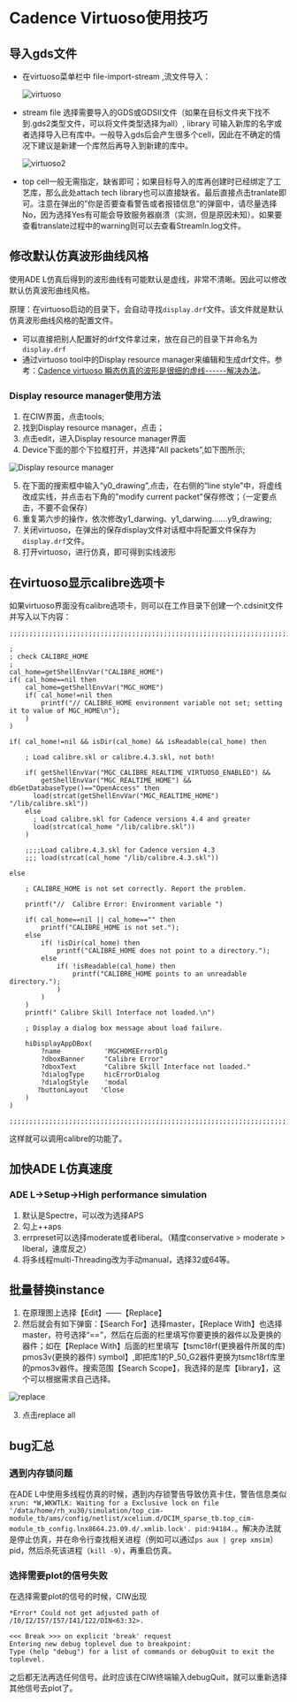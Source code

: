 # Cadence Virtuoso使用技巧

## 导入gds文件

- 在virtuoso菜单栏中 file-import-stream ,流文件导入：

  ![virtuoso](images/image-3.png)

- stream file 选择需要导入的GDS或GDSII文件（如果在目标文件夹下找不到.gds2类型文件，可以将文件类型选择为all）, library 可输入新库的名字或者选择导入已有库中。一般导入gds后会产生很多个cell，因此在不确定的情况下建议是新建一个库然后再导入到新建的库中。

  ![virtuoso2](images/image-4.png)

- top cell一般无需指定，缺省即可；如果目标导入的库再创建时已经绑定了工艺库，那么此处attach tech library也可以直接缺省。最后直接点击tranlate即可。注意在弹出的”你是否要查看警告或者报错信息”的弹窗中，请尽量选择No，因为选择Yes有可能会导致服务器崩溃（实测，但是原因未知）。如果要查看translate过程中的warning则可以去查看StreamIn.log文件。

## 修改默认仿真波形曲线风格

使用ADE L仿真后得到的波形曲线有可能默认是虚线，非常不清晰。因此可以修改默认仿真波形曲线风格。

原理：在virtuoso启动的目录下，会自动寻找`display.drf`文件。该文件就是默认仿真波形曲线风格的配置文件。

- 可以直接把别人配置好的drf文件拿过来，放在自己的目录下并命名为`display.drf`
- 通过virtuoso tool中的Display resource manager来编辑和生成drf文件。参考：[Cadence virtuoso 瞬态仿真的波形是很细的虚线------解决办法](https://blog.csdn.net/XC86866812/article/details/145834590)。

### Display resource manager使用方法

1. 在CIW界面，点击tools;
2. 找到Display resource manager，点击；
3. 点击edit，进入Display resource manager界面
4. Device下面的那个下拉框打开，并选择“All packets”,如下图所示;

![Display resource manager](images/image-73.png)

5. 在下面的搜索框中输入“y0_drawing”,点击，在右侧的“line style”中，将虚线改成实线，并点击右下角的"modify current packet"保存修改；（一定要点击，不要不会保存）
6. 重复第六步的操作，依次修改y1_darwing、y1_darwing.......y9_drawing;
7. 关闭virtuoso，在弹出的保存display文件对话框中将配置文件保存为`display.drf`文件。
8. 打开virtuoso，进行仿真，即可得到实线波形

## 在virtuoso显示calibre选项卡

如果virtuoso界面没有calibre选项卡，则可以在工作目录下创建一个.cdsinit文件并写入以下内容：

```text
;;;;;;;;;;;;;;;;;;;;;;;;;;;;;;;;;;;;;;;;;;;;;;;;;;;;;;;;;;;;;;;;;;;;;;;;;;;;;;;;;

;
; check CALIBRE_HOME
;
cal_home=getShellEnvVar("CALIBRE_HOME")
if( cal_home==nil then
    cal_home=getShellEnvVar("MGC_HOME")
    if( cal_home!=nil then
        printf("// CALIBRE_HOME environment variable not set; setting it to value of MGC_HOME\n");
    )
)

if( cal_home!=nil && isDir(cal_home) && isReadable(cal_home) then

    ; Load calibre.skl or calibre.4.3.skl, not both!

    if( getShellEnvVar("MGC_CALIBRE_REALTIME_VIRTUOSO_ENABLED") && 
        getShellEnvVar("MGC_REALTIME_HOME") && dbGetDatabaseType()=="OpenAccess" then
      load(strcat(getShellEnvVar("MGC_REALTIME_HOME") "/lib/calibre.skl"))
    else
      ; Load calibre.skl for Cadence versions 4.4 and greater
      load(strcat(cal_home "/lib/calibre.skl"))
    )

    ;;;;Load calibre.4.3.skl for Cadence version 4.3
    ;;; load(strcat(cal_home "/lib/calibre.4.3.skl"))

else

    ; CALIBRE_HOME is not set correctly. Report the problem.

    printf("//  Calibre Error: Environment variable ")

    if( cal_home==nil || cal_home=="" then
        printf("CALIBRE_HOME is not set.");
    else
        if( !isDir(cal_home) then
            printf("CALIBRE_HOME does not point to a directory.");
        else
            if( !isReadable(cal_home) then
                printf("CALIBRE_HOME points to an unreadable directory.");
            )
        )
    )
    printf(" Calibre Skill Interface not loaded.\n")

    ; Display a dialog box message about load failure.

    hiDisplayAppDBox(
        ?name           'MGCHOMEErrorDlg
        ?dboxBanner     "Calibre Error"
        ?dboxText       "Calibre Skill Interface not loaded."
        ?dialogType     hicErrorDialog
        ?dialogStyle    'modal
       ?buttonLayout   'Close
    )
)

;;;;;;;;;;;;;;;;;;;;;;;;;;;;;;;;;;;;;;;;;;;;;;;;;;;;;;;;;;;;;;;;;;;;;;;;;;;;;;;;;
```

这样就可以调用calibre的功能了。

## 加快ADE L仿真速度

###  ADE L→Setup→High performance simulation

1. 默认是Spectre，可以改为选择APS
2. 勾上++aps
3. errpreset可以选择moderate或者liberal。（精度conservative > moderate > liberal，速度反之）
4. 将多线程multi-Threading改为手动manual，选择32或64等。

## 批量替换instance

1. 在原理图上选择【Edit】——【Replace】
2. 然后就会有如下弹窗：【Search For】选择master，【Replace With】也选择master，符号选择“==”，然后在后面的栏里填写你要更换的器件以及更换的器件；如在【Replace With】后面的栏里填写【tsmc18rf(更换器件所属的库) pmos3v(更换的器件) symbol】,即把库1的P_50_G2器件更换为tsmc18rf库里的pmos3v器件。搜索范围【Search Scope】，我选择的是库【library】，这个可以根据需求自己选择。

![replace](images/image-74.png)

3. 点击replace all

## bug汇总

### 遇到内存锁问题

在ADE L中使用多线程仿真的时候，遇到内存锁警告导致仿真卡住，警告信息类似`xrun: *W,WKWTLK: Waiting for a Exclusive lock on file '/data/home/rh_xu30/simulation/top_cim-module_tb/ams/config/netlist/xcelium.d/DCIM_sparse_tb.top_cim-module_tb_config.lnx8664.23.09.d/.xmlib.lock'. pid:94184.`。解决办法就是停止仿真，并在命令行查找相关进程（例如可以通过`ps aux | grep xmsim`）pid，然后杀死该进程（`kill -9`），再重启仿真。

### 选择需要plot的信号失败

在选择需要plot的信号的时候，CIW出现

```text
*Error* Could not get adjusted path of /I0/I2/I57/I57/I41/I22/DIN<63:32>.

<<< Break >>> on explicit 'break' request
Entering new debug toplevel due to breakpoint:
Type (help "debug") for a list of commands or debugQuit to exit the toplevel.
```

之后都无法再选任何信号。此时应该在CIW终端输入debugQuit，就可以重新选择其他信号去plot了。

